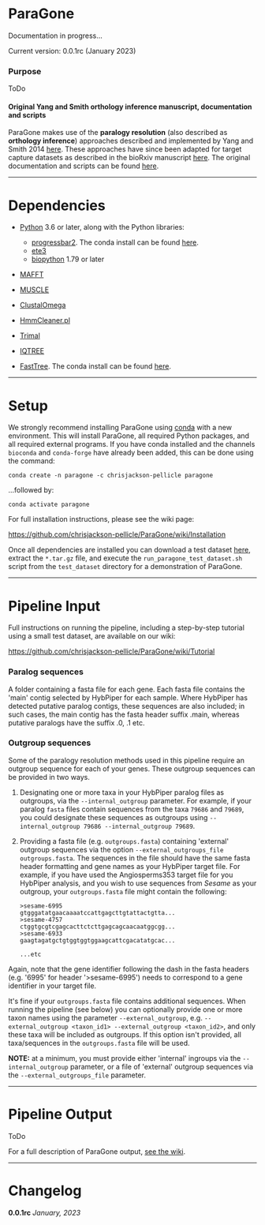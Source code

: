 # ParaGone

Documentation in progress...

Current version: 0.0.1rc (January 2023)

### Purpose

ToDo


#### Original Yang and Smith orthology inference manuscript, documentation and scripts


ParaGone makes use of the **paralogy resolution** (also described as **orthology inference**) approaches described and implemented by Yang and Smith 2014 [here][1]. These approaches have since been adapted for target capture datasets as described in the bioRxiv manuscript [here][2]. The original documentation and scripts can be found [here][3].

---

# Dependencies
* [Python](https://www.python.org/downloads/) 3.6 or later, along with the Python libraries:
    * [progressbar2](https://github.com/WoLpH/python-progressbar). The conda install can be found [here](https://anaconda.org/conda-forge/progressbar2).
    * [ete3](http://etetoolkit.org/)
    * [biopython](http://biopython.org/wiki/Main_Page) 1.79 or later
    
* [MAFFT](link)
* [MUSCLE](link)
* [ClustalOmega](link) 
* [HmmCleaner.pl](https://metacpan.org/dist/Bio-MUST-Apps-HmmCleaner/view/bin/HmmCleaner.pl)
* [Trimal](link)
* [IQTREE](link)  
* [FastTree](link). The conda install can be found [here](link).

---
# Setup

We strongly recommend installing ParaGone using [conda](https://docs.conda.io/en/latest/miniconda.html) with a new environment. This will install ParaGone, all required Python packages, and all required external programs. If you have conda installed and the channels `bioconda` and `conda-forge` have already been added, this can be done using the command:

```
conda create -n paragone -c chrisjackson-pellicle paragone
```

...followed by:

```
conda activate paragone
```

For full installation instructions, please see the wiki page:

https://github.com/chrisjackson-pellicle/ParaGone/wiki/Installation


Once all dependencies are installed you can download a test dataset [here](link), extract the `*.tar.gz` file, and execute the `run_paragone_test_dataset.sh` script from the `test_dataset` directory for a demonstration of ParaGone.


----

# Pipeline Input

Full instructions on running the pipeline, including a step-by-step tutorial using a small test dataset, are available on our wiki:

https://github.com/chrisjackson-pellicle/ParaGone/wiki/Tutorial

### Paralog sequences

A folder containing a fasta file for each gene. Each fasta file contains the 'main' contig selected by HybPiper for each sample. Where HybPiper has detected putative paralog contigs, these sequences are also included; in such cases, the main contig has the fasta header suffix .main, whereas putative paralogs have the suffix .0, .1 etc.

### Outgroup sequences

Some of the paralogy resolution methods used in this pipeline require an outgroup sequence for each of your genes. These outgroup sequences can be provided in two ways.

1) Designating one or more taxa in your HybPiper paralog files as outgroups, via the `--internal_outgroup` parameter. For example, if your paralog `fasta` files contain sequences from the taxa `79686` and `79689`, you could designate these sequences as outgroups using `--internal_outgroup 79686 --internal_outgroup 79689`. 


2) Providing a fasta file (e.g. `outgroups.fasta`) containing 'external' outgroup sequences via the option `--external_outgroups_file outgroups.fasta`. The sequences in the file should have the same fasta header formatting and gene names as your HybPiper target file. For example, if you have used the Angiosperms353 target file for you HybPiper analysis, and you wish to use sequences from *Sesame* as your outgroup, your `outgroups.fasta` file might contain the following:

       >sesame-6995
       gtgggatatgaacaaaatccattgagcttgtattactgtta...
       >sesame-4757
       ctggtgcgtcgagcacttctcttgagcagcaacaatggcgg...
       >sesame-6933
       gaagtagatgctgtggtggtggaagcattcgacatatgcac...
    
       ...etc
    
Again, note that the gene identifier following the dash in the fasta headers (e.g. '6995' for header '>sesame-6995') needs to correspond to a gene identifier in your target file. 

It's fine if your `outgroups.fasta` file contains additional sequences. When running the pipeline (see below) you can optionally provide one or more taxon names using the parameter `--external_outgroup`, e.g. `--external_outgroup <taxon_id1> --external_outgroup <taxon_id2>`, and only these taxa will be included as outgroups. If this option isn't provided, all taxa/sequences in the `outgroups.fasta` file will be used.

**NOTE:** at a minimum, you must provide either 'internal' ingroups via the `--internal_outgroup` parameter, or a file of 'external' outgroup sequences via the `--external_outgroups_file` parameter.

----

# Pipeline Output

ToDo


For a full description of ParaGone output, [see the wiki](https://github.com/chrisjackson-pellicle/ParaGone/wiki/Results-and-output-files).


-----
# Changelog

**0.0.1rc** *January, 2023*



[1]: https://www.ncbi.nlm.nih.gov/pmc/articles/PMC4209138/ "Link to the Yang and Smith 2014 manuscript"
[2]: https://www.biorxiv.org/content/10.1101/2020.08.21.261925v2 "Link to Yang 2021 bioarchives manuscript"
[3]: https://bitbucket.org/dfmoralesb/target_enrichment_orthology/src/master/ "Link to Yang and Smith Bitbucket"

